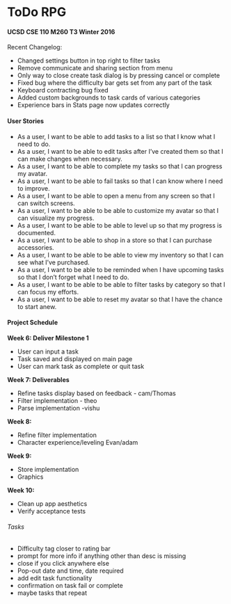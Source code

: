 
# ToDo RPG
#### UCSD CSE 110 M260 T3 Winter 2016
Recent Changelog:  
- Changed settings button in top right to filter tasks  
- Remove communicate and sharing section from menu  
- Only way to close create task dialog is by pressing cancel or complete  
- Fixed bug where the difficulty bar gets set from any part of the task  
- Keyboard contracting bug fixed  
- Added custom backgrounds to task cards of various categories  
- Experience bars in Stats page now updates correctly

#### User Stories
- As a user, I want to be able to add tasks to a list so that I know what I need to do.
- As a user, I want to be able to edit tasks after I’ve created them so that I can make changes when necessary.
- As a user, I want to be able to complete my tasks so that I can progress my avatar.
- As a user, I want to be able to fail tasks so that I can know where I need to improve.
- As a user, I want to be able to open a menu from any screen so that I can switch screens.
- As a user, I want to be able to be able to customize my avatar so that I can visualize my progress.
- As a user, I want to be able to be able to level up so that my progress is documented.
- As a user, I want to be able to shop in a store so that I can purchase accessories.
- As a user, I want to be able to be able to view my inventory so that I can see what I’ve purchased.
- As a user, I want to be able to be reminded when I have upcoming tasks so that I don’t forget what I need to do.
- As a user, I want to be able to be able to filter tasks by category so that I can focus my efforts.
- As a user, I want to be able to reset my avatar so that I have the chance to start anew.

#### Project Schedule
**Week 6: Deliver Milestone 1**
* User can input a task
* Task saved and displayed on main page
* User can mark task as complete or quit task

**Week 7: Deliverables**
* Refine tasks display based on feedback - cam/Thomas
* Filter implementation - theo
* Parse implementation -vishu

**Week 8:**
* Refine filter implementation
* Character experience/leveling Evan/adam

**Week 9:**
* Store implementation
* Graphics

**Week 10:**
* Clean up app aesthetics
* Verify acceptance tests

###### Tasks
- Difficulty tag closer to rating bar
- prompt for more info if anything other than desc is missing
- close if you click anywhere else
- Pop-out date and time, date required
- add edit task functionality
- confirmation on task fail or complete
- maybe tasks that repeat
